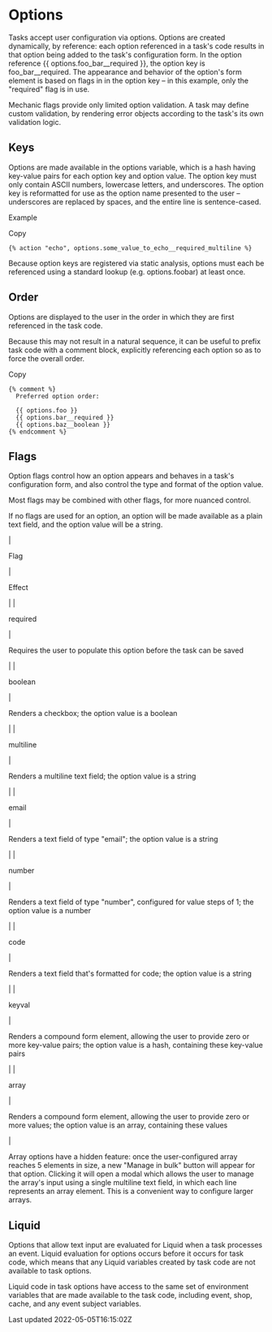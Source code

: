 # Options

Tasks accept user configuration via options. Options are created dynamically, by reference: each option referenced in a task's code results in that option being added to the task's configuration form. In the option reference {{ options.foo\_bar\_\_required }}, the option key is foo\_bar\_\_required. The appearance and behavior of the option's form element is based on flags in in the option key – in this example, only the "required" flag is in use.

Mechanic flags provide only limited option validation. A task may define custom validation, by rendering error objects according to the task's its own validation logic.

## Keys

Options are made available in the options variable, which is a hash having key-value pairs for each option key and option value. The option key must only contain ASCII numbers, lowercase letters, and underscores. The option key is reformatted for use as the option name presented to the user – underscores are replaced by spaces, and the entire line is sentence-cased.

Example

Copy

    {% action "echo", options.some_value_to_echo__required_multiline %}

Because option keys are registered via static analysis, options must each be referenced using a standard lookup (e.g. options.foobar) at least once.

## Order

Options are displayed to the user in the order in which they are first referenced in the task code.

Because this may not result in a natural sequence, it can be useful to prefix task code with a comment block, explicitly referencing each option so as to force the overall order.

Copy

    {% comment %}
      Preferred option order:
    
      {{ options.foo }}
      {{ options.bar__required }}
      {{ options.baz__boolean }}
    {% endcomment %}

## Flags

Option flags control how an option appears and behaves in a task's configuration form, and also control the type and format of the option value.

Most flags may be combined with other flags, for more nuanced control.

If no flags are used for an option, an option will be made available as a plain text field, and the option value will be a string.

| 

Flag

 | 

Effect

 |
| 

required

 | 

Requires the user to populate this option before the task can be saved

 |
| 

boolean

 | 

Renders a checkbox; the option value is a boolean

 |
| 

multiline

 | 

Renders a multiline text field; the option value is a string

 |
| 

email

 | 

Renders a text field of type "email"; the option value is a string

 |
| 

number

 | 

Renders a text field of type "number", configured for value steps of 1; the option value is a number

 |
| 

code

 | 

Renders a text field that's formatted for code; the option value is a string

 |
| 

keyval

 | 

Renders a compound form element, allowing the user to provide zero or more key-value pairs; the option value is a hash, containing these key-value pairs

 |
| 

array

 | 

Renders a compound form element, allowing the user to provide zero or more values; the option value is an array, containing these values

 |

Array options have a hidden feature: once the user-configured array reaches 5 elements in size, a new "Manage in bulk" button will appear for that option. Clicking it will open a modal which allows the user to manage the array's input using a single multiline text field, in which each line represents an array element. This is a convenient way to configure larger arrays.

## Liquid

Options that allow text input are evaluated for Liquid when a task processes an event. Liquid evaluation for options occurs before it occurs for task code, which means that any Liquid variables created by task code are not available to task options.

Liquid code in task options have access to the same set of environment variables that are made available to the task code, including event, shop, cache, and any event subject variables.

Last updated 2022-05-05T16:15:02Z